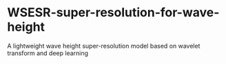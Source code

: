 # WSESR-super-resolution-for-wave-height
A lightweight wave height super-resolution model based on wavelet transform and deep learning

